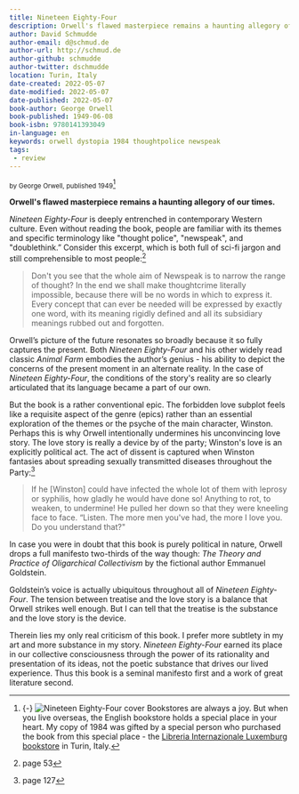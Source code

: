 ```yaml
---
title: Nineteen Eighty-Four
description: Orwell's flawed masterpiece remains a haunting allegory of our times.
author: David Schmudde
author-email: d@schmud.de
author-url: http://schmud.de
author-github: schmudde
author-twitter: dschmudde
location: Turin, Italy
date-created: 2022-05-07
date-modified: 2022-05-07
date-published: 2022-05-07
book-author: George Orwell
book-published: 1949-06-08
book-isbn: 9780141393049
in-language: en
keywords: orwell dystopia 1984 thoughtpolice newspeak
tags:
 - review
---
```


<small>by George Orwell, published 1949</small>[^cover]

**Orwell's flawed masterpiece remains a haunting allegory of our times.**

[^cover]: {-} ![*Nineteen Eighty-Four* cover](/img/book-covers/1984-cover.png) Bookstores are always a joy. But when you live overseas, the English bookstore holds a special place in your heart. My copy of 1984 was gifted by a special person who purchased the book from this special place - the [Libreria Internazionale Luxemburg bookstore](https://librerialuxemburg.wordpress.com) in Turin, Italy.

*Nineteen Eighty-Four* is deeply entrenched in contemporary Western culture. Even without reading the book, people are familiar with its themes and specific terminology like "thought police", "newspeak", and "doublethink.” Consider this excerpt, which is both full of sci-fi jargon and still comprehensible to most people:[^page-53]

[^page-53]: page 53

> Don't you see that the whole aim of Newspeak is to narrow the range of thought? In the end we shall make thoughtcrime literally impossible, because there will be no words in which to express it. Every concept that can ever be needed will be expressed by exactly one word, with its meaning rigidly defined and all its subsidiary meanings rubbed out and forgotten.

Orwell’s picture of the future resonates so broadly because it so fully captures the present. Both *Nineteen Eighty-Four* and his other widely read classic *Animal Farm* embodies the author’s genius  - his ability to depict the concerns of the present moment in an alternate reality. In the case of *Nineteen Eighty-Four*, the conditions of the story's reality are so clearly articulated that its language became a part of our own.

But the book is a rather conventional epic. The forbidden love subplot feels like a requisite aspect of the genre (epics) rather than an essential exploration of the themes or the psyche of the main character, Winston. Perhaps this is why Orwell intentionally undermines his unconvincing love story. The love story is really a device by of the party; Winston's love is an explicitly political act. The act of dissent is captured when Winston fantasies about spreading sexually transmitted diseases throughout the Party:[^page-127]

[^page-127]: page 127

> If he [Winston] could have infected the whole lot of them with leprosy or syphilis, how gladly he would have done so! Anything to rot, to weaken, to undermine! He pulled her down so that they were kneeling face to face. “Listen. The more men you've had, the more I love you. Do you understand that?"

In case you were in doubt that this book is purely political in nature, Orwell drops a full manifesto two-thirds of the way though: *The Theory and Practice of Oligarchical Collectivism* by the fictional author Emmanuel Goldstein.

Goldstein’s voice is actually ubiquitous throughout all of *Nineteen Eighty-Four*. The tension between treatise and the love story is a balance that Orwell strikes well enough. But I can tell that the treatise is the substance and the love story is the device.

Therein lies my only real criticism of this book. I prefer more subtlety in my art and more substance in my story. *Nineteen Eighty-Four* earned its place in our collective consciousness through the power of its rationality and presentation of its ideas, not the poetic substance that drives our lived experience. Thus this book is a seminal manifesto first and a work of great literature second.
